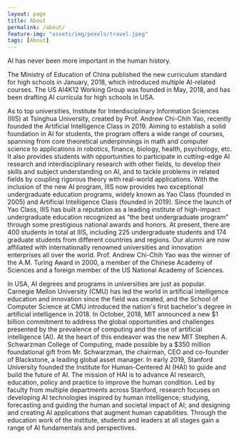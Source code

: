 ```yaml
---
layout: page
title: About
permalink: /about/
feature-img: "assets/img/pexels/travel.jpeg"
tags: [About]
---
```


AI has never been more important in the human history.

The Ministry of Education of China published the new curriculum standard for high schools in January, 2018, which introduced multiple AI-related courses. The US AI4K12 Working Group was founded in May, 2018, and has been drafting AI curricula for high schools in USA.


As to top universities, Institute for Interdisciplinary Information Sciences (IIIS) at Tsinghua University, created by Prof. Andrew Chi-Chih Yao, recently founded the Artificial Intelligence Class in 2019. Aiming to establish a solid foundation in AI for students, the program offers a wide range of courses, spanning from core theoretical underpinnings in math and computer science to applications in robotics, finance, biology, health, psychology, etc. It also provides students with opportunities to participate in cutting-edge AI research and interdisciplinary research with other fields, to develop their skills and subject understanding on AI, and to tackle problems in related fields by coupling rigorous theory with real-world applications. With the inclusion of the new AI program, IIIS now provides two exceptional undergraduate education programs, widely known as Yao Class (founded in 2005) and Artificial Intelligence Class (founded in 2019). Since the launch of Yao Class, IIIS has built a reputation as a leading institute of high-impact undergraduate education recognized as “the best undergraduate program” through some prestigious national awards and honors. At present, there are 400 students in total at IIIS, including 225 undergraduate students and 174 graduate students from different countries and regions. Our alumni are now affiliated with internationally renowned universities and innovation enterprises all over the world. Prof. Andrew Chi-Chih Yao was the winner of the A.M. Turing Award in 2000, a member of the Chinese Academy of Sciences and a foreign member of the US National Academy of Sciences.

In USA, AI degrees and programs in universities are just as popular. Carnegie Mellon University (CMU) has led the world in artificial intelligence education and innovation since the field was created, and the School of Computer Science at CMU introduced the nation's first bachelor's degree in artificial intelligence in 2018. In October, 2018, MIT announced a new $1 billion commitment to address the global opportunities and challenges presented by the prevalence of computing and the rise of artificial intelligence (AI). At the heart of this endeavor was the new MIT Stephen A. Schwarzman College of Computing, made possible by a $350 million foundational gift from Mr. Schwarzman, the chairman, CEO and co-founder of Blackstone, a leading global asset manager. In early 2019, Stanford University founded the Institute for Human-Centered AI (HAI) to guide and build the future of AI. The mission of HAI is to advance AI research, education, policy and practice to improve the human condition. Led by faculty from multiple departments across Stanford, research focuses on developing AI technologies inspired by human intelligence; studying, forecasting and guiding  the human and societal impact of AI; and designing and creating AI applications that augment human capabilities. Through the education work of the institute, students and leaders at all stages gain a range of AI fundamentals and perspectives.
